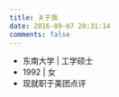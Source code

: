 ```yaml
---
title: 关于我
date: 2016-09-07 20:31:14
comments: false
---
```



- 东南大学 | 工学硕士
- 1992 | 女
- 现就职于美团点评





